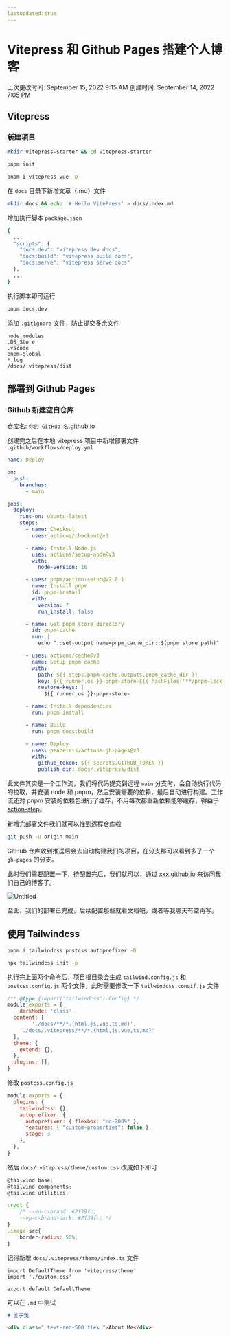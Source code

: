 ```yaml
---
lastupdated:true
---
```

# Vitepress 和 Github Pages 搭建个人博客

上次更改时间: September 15, 2022 9:15 AM
创建时间: September 14, 2022 7:05 PM

## Vitepress

### 新建项目

```bash
mkdir vitepress-starter && cd vitepress-starter
```

```bash
pnpm init
```

```bash
pnpm i vitepress vue -D
```

在 `docs` 目录下新增文章（.md）文件

```bash
mkdir docs && echo '# Hello VitePress' > docs/index.md
```

增加执行脚本 `package.json`

```bash
{
  ...
  "scripts": {
    "docs:dev": "vitepress dev docs",
    "docs:build": "vitepress build docs",
    "docs:serve": "vitepress serve docs"
  },
  ...
}
```

执行脚本即可运行

```bash
pnpm docs:dev
```

添加 `.gitignore` 文件，防止提交多余文件

```
node_modules
.DS_Store
.vscode
pnpm-global
*.log
/docs/.vitepress/dist
```

## 部署到 Github Pages

### Github 新建空白仓库

仓库名: `你的 GitHub 名`.github.io

创建完之后在本地 vitepress 项目中新增部署文件 `.github/workflows/deploy.yml`

```yaml
name: Deploy

on:
  push:
    branches:
      - main

jobs:
  deploy:
    runs-on: ubuntu-latest
    steps:
      - name: Checkout
        uses: actions/checkout@v3

      - name: Install Node.js
        uses: actions/setup-node@v3
        with:
          node-version: 16

      - uses: pnpm/action-setup@v2.0.1
        name: Install pnpm
        id: pnpm-install
        with:
          version: 7
          run_install: false

      - name: Get pnpm store directory
        id: pnpm-cache
        run: |
          echo "::set-output name=pnpm_cache_dir::$(pnpm store path)"

      - uses: actions/cache@v3
        name: Setup pnpm cache
        with:
          path: ${{ steps.pnpm-cache.outputs.pnpm_cache_dir }}
          key: ${{ runner.os }}-pnpm-store-${{ hashFiles('**/pnpm-lock.yaml') }}
          restore-keys: |
            ${{ runner.os }}-pnpm-store-

      - name: Install dependencies
        run: pnpm install

      - name: Build
        run: pnpm docs:build

      - name: Deploy
        uses: peaceiris/actions-gh-pages@v3
        with:
          github_token: ${{ secrets.GITHUB_TOKEN }}
          publish_dir: docs/.vitepress/dist
```

此文件其实是一个工作流，我们将代码提交到远程 `main` 分支时，会自动执行代码的拉取，并安装 node 和 pnpm，然后安装需要的依赖，最后自动进行构建。工作流还对 pnpm 安装的依赖包进行了缓存，不用每次都重新依赖能够缓存，得益于 [action-step](https://github.com/pnpm/action-setup)。

新增完部署文件我们就可以推到远程仓库啦

```bash
git push -u origin main
```

GitHub 仓库收到推送后会去自动构建我们的项目，在分支那可以看到多了一个 `gh-pages` 的分支。

此时我们需要配置一下，待配置完后，我们就可以，通过 [xxx.github.io](http://xxx.github.io) 来访问我们自己的博客了。

![Untitled](/image/Untitled.png)

至此，我们的部署已完成，后续配置那些就看文档吧，或者等我哪天有空再写。

## 使用 Tailwindcss

```bash
pnpm i tailwindcss postcss autoprefixer -D
```

```bash
npx tailwindcss init -p
```

执行完上面两个命令后，项目根目录会生成 `tailwind.config.js` 和 `postcss.config.js` 两个文件，此时需要修改一下 `tailwindcss.congif.js` 文件

```jsx
/** @type {import('tailwindcss').Config} */
module.exports = {
	darkMode: 'class',
  content: [
		'./docs/**/*.{html,js,vue,ts,md}',
    './docs/.vitepress/**/*.{html,js,vue,ts,md}'
  ],
  theme: {
    extend: {},
  },
  plugins: [],
}
```

修改 `postcss.config.js`

```jsx
module.exports = {
  plugins: {
    tailwindcss: {},
    autoprefixer: {
      autoprefixer: { flexbox: "no-2009" },
      features: { "custom-properties": false },
      stage: 3
    },
  },
}
```

然后 `docs/.vitepress/theme/custom.css` 改成如下即可

```jsx
@tailwind base;
@tailwind components;
@tailwind utilities;

:root {
	/* --vp-c-brand: #2f39fc;
	--vp-c-brand-dark: #2f39fc; */
}
.image-src{
	border-radius: 50%;
}
```

记得新增 `docs/.vitepress/theme/index.ts` 文件

```tsx
import DefaultTheme from 'vitepress/theme'
import './custom.css'

export default DefaultTheme
```

可以在 `.md` 中测试

```markdown
# 关于我

<div class=" text-red-500 flex ">About Me</div>
```
